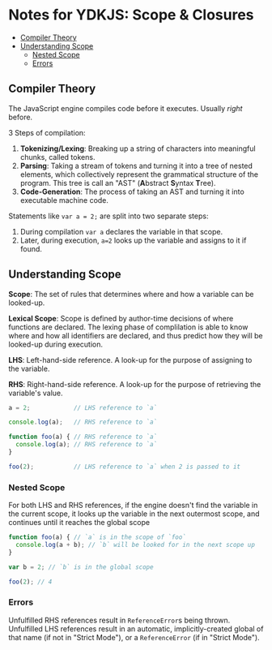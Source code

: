 # Notes for YDKJS: Scope & Closures


<!-- toc orderedList:0 depthFrom:2 depthTo:6 -->

* [Compiler Theory](#compiler-theory)
* [Understanding Scope](#understanding-scope)
  * [Nested Scope](#nested-scope)
  * [Errors](#errors)

<!-- tocstop -->

## Compiler Theory

The JavaScript engine compiles code before it executes. Usually *right* before.

3 Steps of compilation:

1. **Tokenizing/Lexing**: Breaking up a string of characters into meaningful chunks, called tokens.
2. **Parsing**: Taking a stream of tokens and turning it into a tree of nested elements, which collectively represent the grammatical structure of the program. This tree is call an "AST" (**A**bstract **S**yntax **T**ree).
3. **Code-Generation**: The process of taking an AST and turning it into executable machine code.

Statements like `var a = 2;` are split into two separate steps:
1. During compilation `var a` declares the variable in that scope.
2. Later, during execution, `a=2` looks up the variable and assigns to it if found.

## Understanding Scope

**Scope**: The set of rules that determines where and  how a variable can be looked-up.

**Lexical Scope**: Scope is defined by author-time decisions of where functions are declared. The lexing phase of complilation is able to know where and how all identifiers are declared, and thus predict how they will be looked-up during execution.

**LHS**: Left-hand-side reference. A look-up for the purpose of assigning to the variable.

**RHS**: Right-hand-side reference. A look-up for the purpose of retrieving the variable's value.

```js
a = 2;            // LHS reference to `a`

console.log(a);   // RHS reference to `a`

function foo(a) { // RHS reference to `a`
  console.log(a); // RHS reference to `a`
}

foo(2);           // LHS reference to `a` when 2 is passed to it
```

### Nested Scope
For both LHS and RHS references, if the engine doesn't find the variable in the current scope, it looks up the variable in the next outermost scope, and continues until it reaches the global scope

```js
function foo(a) { // `a` is in the scope of `foo`
  console.log(a + b); // `b` will be looked for in the next scope up
}

var b = 2; // `b` is in the global scope

foo(2); // 4
```

### Errors

Unfulfilled RHS references result in `ReferenceError`s being thrown. Unfulfilled LHS references result in an automatic, implicitly-created global of that name (if not in "Strict Mode"), or a `ReferenceError` (if in "Strict Mode").
